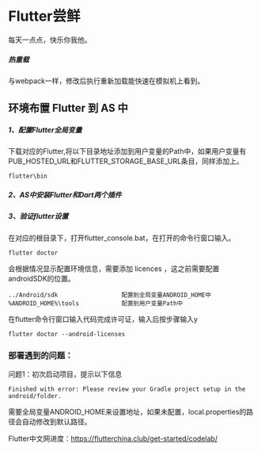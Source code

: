 # Flutter尝鲜

每天一点点，快乐你我他。

##### 热重载 

与webpack一样，修改后执行重新加载能快速在模拟机上看到。



## 环境布置 Flutter 到 AS 中

##### 1、配置Flutter全局变量

下载对应的Flutter,将以下目录地址添加到用户变量的Path中，如果用户变量有PUB_HOSTED_URL和FLUTTER_STORAGE_BASE_URL条目，同样添加上。

	flutter\bin

##### 2、AS中安装Flutter和Dart两个插件

##### 3、验证flutter设置

在对应的根目录下，打开flutter_console.bat，在打开的命令行窗口输入。

	flutter doctor

会根据情况显示配置环境信息，需要添加 licences ，这之前需要配置androidSDK的位置。

	../Android/sdk					配置到全局变量ANDROID_HOME中
	%ANDROID_HOME%\tools 			配置到用户变量Path中

在flutter命令行窗口输入代码完成许可证，输入后按步骤输入y 

	flutter doctor --android-licenses




### 部署遇到的问题：

问题1：初次启动项目，提示以下信息

	Finished with error: Please review your Gradle project setup in the android/folder.

需要全局变量ANDROID_HOME来设置地址，如果未配置，local.properties的路径会自动修改到默认路径。


Flutter中文网进度：https://flutterchina.club/get-started/codelab/ 






